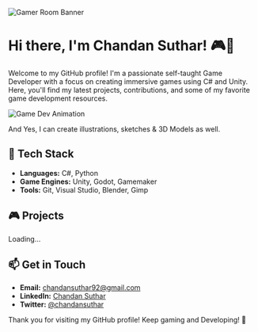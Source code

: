 ![Gamer Room Banner](https://wallpapercave.com/wp/wp7664856.png)

# Hi there, I'm Chandan Suthar! 🎮👾

Welcome to my GitHub profile! I'm a passionate self-taught Game Developer with a focus on creating immersive games using C# and Unity. Here, you'll find my latest projects, contributions, and some of my favorite game development resources.

![Game Dev Animation](https://media1.giphy.com/media/v1.Y2lkPTc5MGI3NjExNXdncjBkZndoc2J3Nm1qNGNzemk5YmpicWdseHk4cGJyMXh0M2tmMiZlcD12MV9pbnRlcm5hbF9naWZfYnlfaWQmY3Q9Zw/DCsTuBZx1I76L9GXUP/giphy.gif)

And Yes, I can create illustrations, sketches & 3D Models as well.

## 🔧 Tech Stack

- **Languages:** C#, Python
- **Game Engines:** Unity, Godot, Gamemaker
- **Tools:** Git, Visual Studio, Blender, Gimp

## 🎮 Projects

Loading...

## 📫 Get in Touch

- **Email:** chandansuthar92@gmail.com
- **LinkedIn:** [Chandan Suthar](https://www.linkedin.com/in/chandansuthar007/)
- **Twitter:** [@chandansuthar](https://twitter.com/chandansuthar)


Thank you for visiting my GitHub profile! Keep gaming and Developing! 👾
